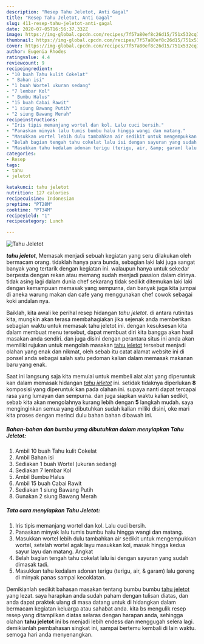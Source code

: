 ```yaml
---
description: "Resep Tahu Jeletot, Anti Gagal"
title: "Resep Tahu Jeletot, Anti Gagal"
slug: 411-resep-tahu-jeletot-anti-gagal
date: 2020-07-05T16:56:37.332Z
image: https://img-global.cpcdn.com/recipes/7f57a80ef8c26d15/751x532cq70/tahu-jeletot-foto-resep-utama.jpg
thumbnail: https://img-global.cpcdn.com/recipes/7f57a80ef8c26d15/751x532cq70/tahu-jeletot-foto-resep-utama.jpg
cover: https://img-global.cpcdn.com/recipes/7f57a80ef8c26d15/751x532cq70/tahu-jeletot-foto-resep-utama.jpg
author: Eugenia Rhodes
ratingvalue: 4.4
reviewcount: 9
recipeingredient:
- "10 buah Tahu kulit Cokelat"
- " Bahan isi"
- "1 buah Wortel ukuran sedang"
- "7 lembar Kol"
- " Bumbu Halus"
- "15 buah Cabai Rawit"
- "1 siung Bawang Putih"
- "2 siung Bawang Merah"
recipeinstructions:
- "Iris tipis memanjang wortel dan kol. Lalu cuci bersih."
- "Panaskan minyak lalu tumis bumbu halu hingga wangi dan matang."
- "Masukkan wortel lebih dulu tambahkan air sedikit untuk mengempukkan wortel, setelah wortel agak layu masukkan kol, masak hingga kedua sayur layu dan matang. Angkat"
- "Belah bagian tengah tahu cokelat lalu isi dengan sayuran yang sudah dimasak tadi."
- "Masukkan tahu kedalam adonan terigu (terigu, air, &amp; garam) lalu goreng di minyak panas sampai kecoklatan."
categories:
- Resep
tags:
- tahu
- jeletot

katakunci: tahu jeletot 
nutrition: 127 calories
recipecuisine: Indonesian
preptime: "PT28M"
cooktime: "PT34M"
recipeyield: "1"
recipecategory: Lunch

---
```



![Tahu Jeletot](https://img-global.cpcdn.com/recipes/7f57a80ef8c26d15/751x532cq70/tahu-jeletot-foto-resep-utama.jpg)

<b><i>tahu jeletot</i></b>, Memasak menjadi sebuah kegiatan yang seru dilakukan oleh bermacam orang. tidaklah hanya para bunda, sebagian laki laki juga sangat banyak yang tertarik dengan kegiatan ini. walaupun hanya untuk sekedar berpesta dengan rekan atau memang sudah menjadi passion dalam dirinya. tidak asing lagi dalam dunia chef sekarang tidak sedikit ditemukan laki laki dengan kemampuan memasak yang sempurna, dan banyak juga kita jumpai di aneka warung makan dan cafe yang menggunakan chef cowok sebagai koki andalan nya.



Baiklah, kita awali ke perihal resep hidangan <i>tahu jeletot</i>. di antara rutinitas kita, mungkin akan terasa membahagiakan jika sejenak anda memberikan sebagian waktu untuk memasak tahu jeletot ini. dengan kesuksesan kita dalam membuat menu tersebut, dapat membuat diri kita bangga akan hasil masakan anda sendiri. dan juga disini dengan perantara situs ini anda akan memiliki rujukan untuk mengolah masakan <u>tahu jeletot</u> tersebut menjadi olahan yang enak dan nikmat, oleh sebab itu catat alamat website ini di ponsel anda sebagai salah satu pedoman kalian dalam memasak makanan baru yang enak.


Saat ini langsung saja kita memulai untuk membeli alat alat yang diperuntuk kan dalam memasak hidangan <u><i>tahu jeletot</i></u> ini. setidak tidaknya diperlukan <b>8</b> komposisi yang diperuntuk kan pada olahan ini. supaya nanti dapat tercapai rasa yang lumayan dan sempurna. dan juga siapkan waktu kalian sedikit, sebab kita akan mengolahnya kurang lebih dengan <b>5</b> langkah mudah. saya menginginkan semua yang dibutuhkan sudah kalian miliki disini, oke mari kita proses dengan merinci dulu bahan bahan dibawah ini.

<!--inarticleads1-->

##### Bahan-bahan dan bumbu yang dibutuhkan dalam menyiapkan Tahu Jeletot:

1. Ambil 10 buah Tahu kulit Cokelat
1. Ambil  Bahan isi
1. Sediakan 1 buah Wortel (ukuran sedang)
1. Sediakan 7 lembar Kol
1. Ambil  Bumbu Halus
1. Ambil 15 buah Cabai Rawit
1. Sediakan 1 siung Bawang Putih
1. Gunakan 2 siung Bawang Merah




<!--inarticleads2-->

##### Tata cara menyiapkan Tahu Jeletot:

1. Iris tipis memanjang wortel dan kol. Lalu cuci bersih.
1. Panaskan minyak lalu tumis bumbu halu hingga wangi dan matang.
1. Masukkan wortel lebih dulu tambahkan air sedikit untuk mengempukkan wortel, setelah wortel agak layu masukkan kol, masak hingga kedua sayur layu dan matang. Angkat
1. Belah bagian tengah tahu cokelat lalu isi dengan sayuran yang sudah dimasak tadi.
1. Masukkan tahu kedalam adonan terigu (terigu, air, &amp; garam) lalu goreng di minyak panas sampai kecoklatan.




Demikianlah sedikit bahasan masakan tentang bumbu bumbu <u>tahu jeletot</u> yang lezat. saya harapkan anda sudah paham dengan tulisan diatas, dan anda dapat praktek ulang di masa datang untuk di hidangkan dalam bermacam kegiatan keluarga atau sahabat anda. kita bs mengulik resep resep yang ditampilkan diatas selaras dengan harapan anda, sehingga olahan <b>tahu jeletot</b> ini bs menjadi lebih endess dan menggugah selera lagi. demikianlah pembahasan singkat ini, sampai bertemu kembali di lain waktu. semoga hari anda menyenangkan.
